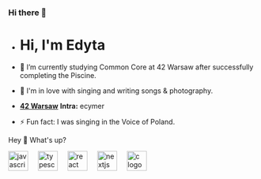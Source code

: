 ### Hi there 👋



- <h1 align="left">Hi, I'm Edyta</h1>
- 🌱 I’m currently studying Common Core at 42 Warsaw after successfully completing the Piscine.
- 🎤 I'm in love with singing and writing songs & photography.
- <b><a href="https://42warsaw.pl/">42 Warsaw</a></b> <b>Intra:</b> ecymer

- ⚡ Fun fact: I was singing in the Voice of Poland. 

Hey 👋 What's up?



<div align="left">
  <img src="https://cdn.jsdelivr.net/gh/devicons/devicon/icons/javascript/javascript-original.svg" height="40" alt="javascript logo"  />
  <img width="12" />
  <img src="https://cdn.jsdelivr.net/gh/devicons/devicon/icons/typescript/typescript-original.svg" height="40" alt="typescript logo"  />
  <img width="12" />
  <img src="https://cdn.jsdelivr.net/gh/devicons/devicon/icons/react/react-original.svg" height="40" alt="react logo"  />
  <img width="12" />
  <img src="https://cdn.jsdelivr.net/gh/devicons/devicon/icons/nextjs/nextjs-original.svg" height="40" alt="nextjs logo"  />
  <img width="12" />
  <img src="https://cdn.jsdelivr.net/gh/devicons/devicon/icons/c/c-original.svg" height="40" alt="c logo"  />
  <img width="12" />
  
</div>

###

